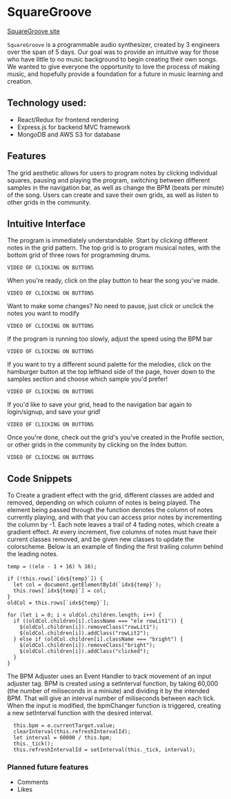 # SquareGroove

[SquareGroove site](https://squaregroove.herokuapp.com/#/)

`SquareGroove` is a programmable audio synthesizer, created by 3 engineers over the span of 5 days. Our goal was to provide an intuitive way for those who have little to no music background to begin creating their own songs. We wanted to give everyone the opportunity to love the process of making music, and hopefully provide a foundation for a future in music learning and creation.

## Technology used:
* React/Redux for frontend rendering
* Express.js for backend MVC framework
* MongoDB and AWS S3 for database

## Features
The grid aesthetic allows for users to program notes by clicking individual squares, pausing and playing the program, switching between different samples in the navigation bar, as well as change the BPM (beats per minute) of the song.
Users can create and save their own grids, as well as listen to other grids in the community.


## Intuitive Interface
The program is immediately understandable. Start by clicking different notes in the grid pattern. The top grid is to program musical notes, with the bottom grid of three rows for programming drums.
```
VIDEO OF CLICKING ON BUTTONS
```
When you're ready, click on the play button to hear the song you've made.
```
VIDEO OF CLICKING ON BUTTONS
```
Want to make some changes? No need to pause, just click or unclick the notes you want to modify
```
VIDEO OF CLICKING ON BUTTONS
```
If the program is running too slowly, adjust the speed using the BPM bar
```
VIDEO OF CLICKING ON BUTTONS
```
If you want to try a different sound palette for the melodies, click on the hamburger button at the top lefthand side of the page, hover down to the samples section and choose which sample you'd prefer!
```
VIDEO OF CLICKING ON BUTTONS
```
If you'd like to save your grid, head to the navigation bar again to login/signup, and save your grid!
```
VIDEO OF CLICKING ON BUTTONS
```
Once you're done, check out the grid's you've created in the Profile section, or other grids in the community by clicking on the Index button.
```
VIDEO OF CLICKING ON BUTTONS
```

## Code Snippets 
To Create a gradient effect with the grid, different classes are added and removed, depending on which column of notes is being played. The element being passed through the function denotes the column of notes currently playing, and with that you can access prior notes by incrementing the column by -1. Each note leaves a trail of 4 fading notes, which create a gradient effect. At every increment, five columns of notes must have their current classes removed, and be given new classes to update the colorscheme. Below is an example of finding the first trailing column behind the leading notes.

```
temp = ((ele - 1 + 16) % 16);

if (!this.rows[`idx${temp}`]) {
  let col = document.getElementById(`idx${temp}`);
  this.rows[`idx${temp}`] = col;
}
oldCol = this.rows[`idx${temp}`];

for (let i = 0; i < oldCol.children.length; i++) {
  if ((oldCol.children[i].className === "ele rowLit1")) {
    $(oldCol.children[i]).removeClass("rowLit1");
    $(oldCol.children[i]).addClass("rowLit2");
  } else if (oldCol.children[i].className === "bright") {
    $(oldCol.children[i]).removeClass("bright");
    $(oldCol.children[i]).addClass("clicked");
  }
}
```

The BPM Adjuster uses an Event Handler to track movement of an input adjuster tag. BPM is created using a setInterval function, by taking 60,000 (the number of miliseconds in a miniute) and dividing it by the intended BPM. That will give an interval number of miliseconds between each tick. When the input is modified, the bpmChanger function is triggered, creating a new setInterval function with the desired interval. 

```
  this.bpm = e.currentTarget.value;
  clearInterval(this.refreshIntervalId);
  let interval = 60000 / this.bpm;
  this._tick();
  this.refreshIntervalId = setInterval(this._tick, interval);
```

### Planned future features
* Comments
* Likes
